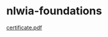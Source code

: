 # nlwia-foundations

[certificate.pdf](https://github.com/MAugusto89/nlwia-foundations/files/12708805/certificate.pdf)
